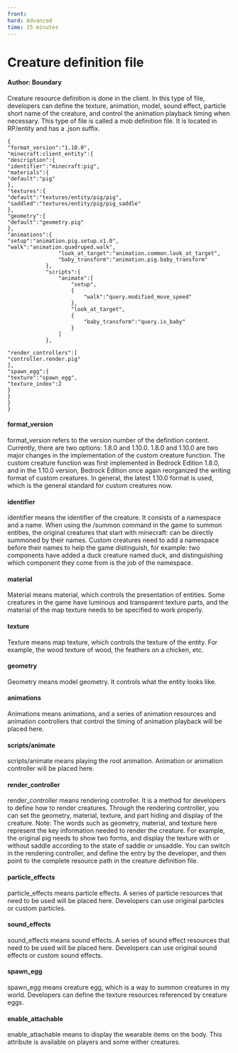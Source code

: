 ```yaml
--- 
front: 
hard: Advanced 
time: 15 minutes 
--- 
```


# Creature definition file 

#### Author: Boundary 

Creature resource definition is done in the client. In this type of file, developers can define the texture, animation, model, sound effect, particle short name of the creature, and control the animation playback timing when necessary. This type of file is called a mob definition file. It is located in RP/entity and has a .json suffix. 

``` 
{ 
"format_version":"1.10.0", 
"minecraft:client_entity":{ 
"description":{ 
"identifier":"minecraft:pig", 
"materials":{ 
"default":"pig" 
}, 
"textures":{ 
"default":"textures/entity/pig/pig", 
"saddled":"textures/entity/pig/pig_saddle" 
}, 
"geometry":{ 
"default":"geometry.pig" 
}, 
"animations":{ 
"setup":"animation.pig.setup.v1.0", 
"walk":"animation.quadruped.walk", 
                "look_at_target":"animation.common.look_at_target",
                "baby_transform":"animation.pig.baby_transform"
            },
            "scripts":{
                "animate":[
                    "setup",
                    {
                        "walk":"query.modified_move_speed"
                    },
                    "look_at_target",
                    {
                        "baby_transform":"query.is_baby"
                    }
                ]
            },

"render_controllers":[ 
"controller.render.pig" 
], 
"spawn_egg":{ 
"texture":"spawn_egg", 
"texture_index":2 
} 
} 
} 
} 
``` 

#### format_version 

format_version refers to the version number of the definition content. Currently, there are two options: 1.8.0 and 1.10.0. 1.8.0 and 1.10.0 are two major changes in the implementation of the custom creature function. The custom creature function was first implemented in Bedrock Edition 1.8.0, and in the 1.10.0 version, Bedrock Edition once again reorganized the writing format of custom creatures. In general, the latest 1.10.0 format is used, which is the general standard for custom creatures now. 

#### identifier 

identifier means the identifier of the creature. It consists of a namespace and a name. When using the /summon command in the game to summon entities, the original creatures that start with minecraft: can be directly summoned by their names. Custom creatures need to add a namespace before their names to help the game distinguish, for example: two components have added a duck creature named duck, and distinguishing which component they come from is the job of the namespace. 

#### material 

Material means material, which controls the presentation of entities. Some creatures in the game have luminous and transparent texture parts, and the material of the map texture needs to be specified to work properly. 

#### texture 

Texture means map texture, which controls the texture of the entity. For example, the wood texture of wood, the feathers on a chicken, etc. 

#### geometry 

Geometry means model geometry. It controls what the entity looks like. 

#### animations 

Animations means animations, and a series of animation resources and animation controllers that control the timing of animation playback will be placed here. 



#### scripts/animate 

scripts/animate means playing the root animation. Animation or animation controller will be placed here. 

#### render_controller 

render_controller means rendering controller. It is a method for developers to define how to render creatures. Through the rendering controller, you can set the geometry, material, texture, and part hiding and display of the creature. Note: The words such as geometry, material, and texture here represent the key information needed to render the creature. For example, the original pig needs to show two forms, and display the texture with or without saddle according to the state of saddle or unsaddle. You can switch in the rendering controller, and define the entry by the developer, and then point to the complete resource path in the creature definition file. 

#### particle_effects 

particle_effects means particle effects. A series of particle resources that need to be used will be placed here. Developers can use original particles or custom particles. 

#### sound_effects 

sound_effects means sound effects. A series of sound effect resources that need to be used will be placed here. Developers can use original sound effects or custom sound effects. 

#### spawn_egg 

spawn_egg means creature egg, which is a way to summon creatures in my world. Developers can define the texture resources referenced by creature eggs. 

#### enable_attachable 

enable_attachable means to display the wearable items on the body. This attribute is available on players and some wither creatures.